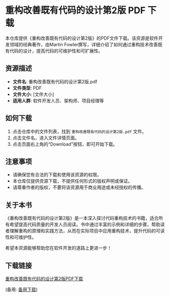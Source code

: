 # 重构改善既有代码的设计第2版 PDF 下载

本仓库提供《重构改善既有代码的设计第2版》的PDF文件下载。该资源是软件开发领域的经典著作，由Martin Fowler撰写，详细介绍了如何通过重构技术改善既有代码的设计，提高代码的可维护性和可扩展性。

## 资源描述

- **文件名**: 重构改善既有代码的设计第2版.pdf
- **文件类型**: PDF
- **文件大小**: [文件大小]
- **适用人群**: 软件开发人员、架构师、项目经理等

## 如何下载

1. 点击仓库中的文件列表，找到 `重构改善既有代码的设计第2版.pdf` 文件。
2. 点击文件名，进入文件详情页面。
3. 点击页面右上角的“Download”按钮，即可开始下载。

## 注意事项

- 请确保您有合法的下载和使用该资源的权限。
- 本仓库仅提供资源下载，不提供任何形式的版权声明或保证。
- 请尊重作者的版权，不要将该资源用于商业用途或未经授权的传播。

## 关于本书

《重构改善既有代码的设计第2版》是一本深入探讨代码重构技术的书籍，适合所有希望提高代码质量的开发人员阅读。书中通过丰富的示例和详细的步骤，帮助读者理解重构的原理和实践方法，从而在实际项目中应用重构技术，提升代码的可读性和可维护性。

希望本资源能够帮助您在软件开发的道路上更进一步！

## 下载链接
[重构改善既有代码的设计第2版PDF下载]() 

(备用: [备用下载](https://pan.baidu.com/s/1K3M-IEG83WbEApaXks6Hfw?pwd=1234))
